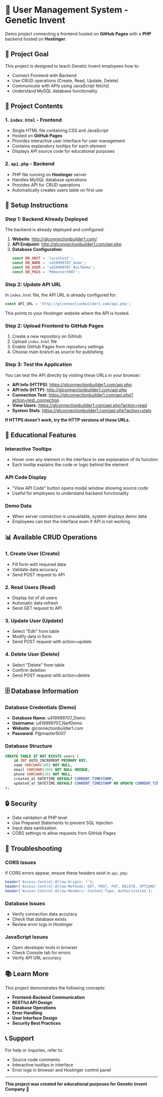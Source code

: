 # 🧬 User Management System - Genetic Invent

Demo project connecting a frontend hosted on **GitHub Pages** with a **PHP** backend hosted on **Hostinger**.

## 🎯 Project Goal

This project is designed to teach Genetic Invent employees how to:
- Connect Frontend with Backend
- Use CRUD operations (Create, Read, Update, Delete)
- Communicate with APIs using JavaScript fetch()
- Understand MySQL database functionality

## 📁 Project Contents

### 1. `index.html` - Frontend
- Single HTML file containing CSS and JavaScript
- Hosted on **GitHub Pages**
- Provides interactive user interface for user management
- Contains explanatory tooltips for each element
- Displays API source code for educational purposes

### 2. `api.php` - Backend
- PHP file running on **Hostinger** server
- Handles MySQL database operations
- Provides API for CRUD operations
- Automatically creates users table on first use

## 🚀 Setup Instructions

### Step 1: Backend Already Deployed

The backend is already deployed and configured:
1. **Website**: http://glconnectionbuilder1.com/
2. **API Endpoint**: http://glconnectionbuilder1.com/api.php
3. **Database Configuration**:
   ```php
   const DB_HOST = 'localhost';
   const DB_NAME = 'u419999707_Demo';
   const DB_USER = 'u419999707_NaifDemo';
   const DB_PASS = 'P@master5007';
   ```

### Step 2: Update API URL

In `index.html` file, the API URL is already configured for:
```javascript
const API_URL = 'http://glconnectionbuilder1.com/api.php';
```
This points to your Hostinger website where the API is hosted.

### Step 2: Upload Frontend to GitHub Pages

1. Create a new repository on GitHub
2. Upload `index.html` file
3. Enable GitHub Pages from repository settings
4. Choose main branch as source for publishing

### Step 3: Test the Application

You can test the API directly by visiting these URLs in your browser:
- **API Info (HTTPS)**: https://glconnectionbuilder1.com/api.php
- **API Info (HTTP)**: http://glconnectionbuilder1.com/api.php  
- **Connection Test**: https://glconnectionbuilder1.com/api.php?action=test_connection
- **View Users**: https://glconnectionbuilder1.com/api.php?action=read
- **System Stats**: https://glconnectionbuilder1.com/api.php?action=stats

**If HTTPS doesn't work, try the HTTP versions of these URLs.**

## 🔧 Educational Features

### Interactive Tooltips
- Hover over any element in the interface to see explanation of its function
- Each tooltip explains the code or logic behind the element

### API Code Display
- "View API Code" button opens modal window showing source code
- Useful for employees to understand backend functionality

### Demo Data
- When server connection is unavailable, system displays demo data
- Employees can test the interface even if API is not working

## 📊 Available CRUD Operations

### 1. Create User (Create)
- Fill form with required data
- Validate data accuracy
- Send POST request to API

### 2. Read Users (Read)
- Display list of all users
- Automatic data refresh
- Send GET request to API

### 3. Update User (Update)
- Select "Edit" from table
- Modify data in form
- Send POST request with action=update

### 4. Delete User (Delete)
- Select "Delete" from table
- Confirm deletion
- Send POST request with action=delete

## 🗄️ Database Information

### Database Credentials (Demo)
- **Database Name**: u419999707_Demo
- **Username**: u419999707_NaifDemo
- **Website**: glconnectionbuilder1.com
- **Password**: P@master5007

### Database Structure

```sql
CREATE TABLE IF NOT EXISTS users (
    id INT AUTO_INCREMENT PRIMARY KEY,
    name VARCHAR(100) NOT NULL,
    email VARCHAR(100) NOT NULL UNIQUE,
    phone VARCHAR(20) NOT NULL,
    created_at DATETIME DEFAULT CURRENT_TIMESTAMP,
    updated_at DATETIME DEFAULT CURRENT_TIMESTAMP ON UPDATE CURRENT_TIMESTAMP
);
```

## 🔒 Security

- Data validation at PHP level
- Use Prepared Statements to prevent SQL Injection
- Input data sanitization
- CORS settings to allow requests from GitHub Pages

## 🐛 Troubleshooting

### CORS Issues
If CORS errors appear, ensure these headers exist in `api.php`:
```php
header('Access-Control-Allow-Origin: *');
header('Access-Control-Allow-Methods: GET, POST, PUT, DELETE, OPTIONS');
header('Access-Control-Allow-Headers: Content-Type, Authorization');
```

### Database Issues
- Verify connection data accuracy
- Check that database exists
- Review error logs in Hostinger

### JavaScript Issues
- Open developer tools in browser
- Check Console tab for errors
- Verify API URL accuracy

## 📚 Learn More

This project demonstrates the following concepts:
- **Frontend-Backend Communication**
- **RESTful API Design**
- **Database Operations**
- **Error Handling**
- **User Interface Design**
- **Security Best Practices**

## 📞 Support

For help or inquiries, refer to:
- Source code comments
- Interactive tooltips in interface
- Error logs in browser and Hostinger control panel

---

**This project was created for educational purposes for Genetic Invent Company** 🧬 